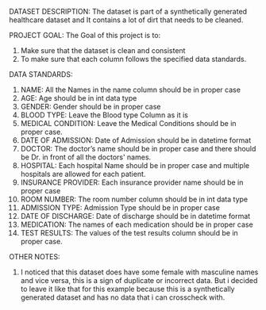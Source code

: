DATASET DESCRIPTION:
The dataset is part of a synthetically generated healthcare dataset and It contains a lot of dirt that needs to be cleaned.

PROJECT GOAL:
The Goal of this project is to:
1. Make sure that the dataset is clean and consistent
2. To make sure that each column follows the specified data standards.

DATA STANDARDS:
1. NAME: All the Names in the name column should be in proper case
2. AGE: Age should be in int data type
3. GENDER: Gender should be in proper case
4. BLOOD TYPE: Leave the Blood type Column as it is
5. MEDICAL CONDITION: Leave the Medical Conditions should be in proper case.
6. DATE OF ADMISSION: Date of Admission should be in datetime format
7. DOCTOR: The doctor’s name should be in proper case and there should be Dr. in front of all the doctors' names.
8. HOSPITAL: Each hospital Name should be in proper case and multiple hospitals are allowed for each patient.
9. INSURANCE PROVIDER: Each insurance provider name should be in proper case
10. ROOM NUMBER: The room number column should be in int data type
11. ADMISSION TYPE: Admission Type should be in proper case
12. DATE OF DISCHARGE: Date of discharge should be in datetime format
13. MEDICATION: The names of each medication should be in proper case
14. TEST RESULTS: The values of the test results column should be in proper case.

OTHER NOTES:
1. I noticed that this dataset does have some female with masculine names and vice versa, this is a sign of duplicate or incorrect data. But i decided to leave it like that for this example because this is a synthetically generated dataset and has no data that i can crosscheck with.
